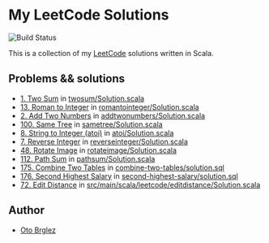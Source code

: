 # My LeetCode Solutions

![Build Status](https://github.com/otobrglez/leetcode/actions/workflows/build-and-test.yml/badge.svg)

This is a collection of my [LeetCode] solutions written in Scala.

## Problems && solutions

- [1. Two Sum](https://leetcode.com/problems/two-sum/) in [twosum/Solution.scala](src/main/scala/leetcode/twosum/Solution.scala)
- [13. Roman to Integer](https://leetcode.com/problems/roman-to-integer/) in [romantointeger/Solution.scala](src/main/scala/leetcode/romantointeger/Solution.scala)
- [2. Add Two Numbers](https://leetcode.com/problems/add-two-numbers/) in [addtwonumbers/Solution.scala](src/test/scala/leetcode/addtwonumbers/SolutionSuite.scala)
- [100. Same Tree](https://leetcode.com/problems/same-tree/) in [sametree/Solution.scala](src/main/scala/leetcode/sametree/Solution.scala)
- [8. String to Integer (atoi)](https://leetcode.com/problems/string-to-integer-atoi/) in [atoi/Solution.scala](src/main/scala/leetcode/atoi/Solution.scala)
- [7. Reverse Integer](https://leetcode.com/problems/reverse-integer/) in [reverseinteger/Solution.scala](src/main/scala/leetcode/reverseinteger/Solution.scala)
- [48. Rotate Image](https://leetcode.com/problems/rotate-image/) in [rotateimage/Solution.scala](src/main/scala/leetcode/rotateimage/Solution.scala)
- [112. Path Sum](https://leetcode.com/problems/path-sum/) in [pathsum/Solution.scala](src/main/scala/leetcode/pathsum/Solution.scala) 
- [175. Combine Two Tables](https://leetcode.com/problems/combine-two-tables/) in [combine-two-tables/solution.sql](src/main/sql/combine-two-tables/solution.sql)
- [176. Second Highest Salary](https://leetcode.com/problems/second-highest-salary/) in [second-highest-salary/solution.sql](src/main/sql/second-highest-salary/solution.sql)
- [72. Edit Distance](https://leetcode.com/problems/edit-distance/) in [src/main/scala/leetcode/editdistance/Solution.scala](src/main/scala/leetcode/editdistance/Solution.scala)

## Author

- [Oto Brglez](https://github.com/otobrglez)

[LeetCode]: https://leetcode.com
